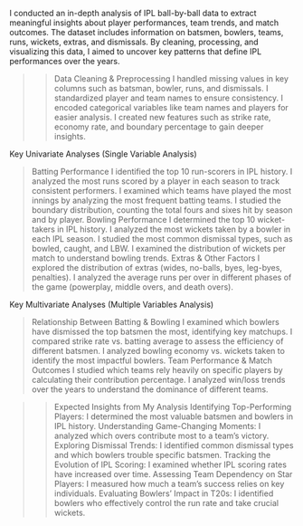I conducted an in-depth analysis of IPL ball-by-ball data to extract meaningful insights about player performances, team trends, and match outcomes. The dataset includes information on batsmen, bowlers, teams, runs, wickets, extras, and dismissals. By cleaning, processing, and visualizing this data, I aimed to uncover key patterns that define IPL performances over the years.

 >> Data Cleaning & Preprocessing
I handled missing values in key columns such as batsman, bowler, runs, and dismissals.
I standardized player and team names to ensure consistency.
I encoded categorical variables like team names and players for easier analysis.
I created new features such as strike rate, economy rate, and boundary percentage to gain deeper insights.

Key Univariate Analyses (Single Variable Analysis)
   > Batting Performance
I identified the top 10 run-scorers in IPL history.
I analyzed the most runs scored by a player in each season to track consistent performers.
I examined which teams have played the most innings by analyzing the most frequent batting teams.
I studied the boundary distribution, counting the total fours and sixes hit by season and by player.
  > Bowling Performance
I determined the top 10 wicket-takers in IPL history.
I analyzed the most wickets taken by a bowler in each IPL season.
I studied the most common dismissal types, such as bowled, caught, and LBW.
I examined the distribution of wickets per match to understand bowling trends.
  > Extras & Other Factors
I explored the distribution of extras (wides, no-balls, byes, leg-byes, penalties).
I analyzed the average runs per over in different phases of the game (powerplay, middle overs, and death overs).

Key Multivariate Analyses (Multiple Variables Analysis)
  > Relationship Between Batting & Bowling
I examined which bowlers have dismissed the top batsmen the most, identifying key matchups.
I compared strike rate vs. batting average to assess the efficiency of different batsmen.
I analyzed bowling economy vs. wickets taken to identify the most impactful bowlers.
  > Team Performance & Match Outcomes
I studied which teams rely heavily on specific players by calculating their contribution percentage.
I analyzed win/loss trends over the years to understand the dominance of different teams.


   > > Expected Insights from My Analysis
Identifying Top-Performing Players: I determined the most valuable batsmen and bowlers in IPL history.
Understanding Game-Changing Moments: I analyzed which overs contribute most to a team’s victory.
Exploring Dismissal Trends: I identified common dismissal types and which bowlers trouble specific batsmen.
Tracking the Evolution of IPL Scoring: I examined whether IPL scoring rates have increased over time.
Assessing Team Dependency on Star Players: I measured how much a team’s success relies on key individuals.
Evaluating Bowlers’ Impact in T20s: I identified bowlers who effectively control the run rate and take crucial wickets.
